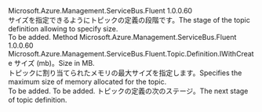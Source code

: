 <Type Name="IWithSize" FullName="Microsoft.Azure.Management.ServiceBus.Fluent.Topic.Definition.IWithSize">
  <TypeSignature Language="C#" Value="public interface IWithSize" />
  <TypeSignature Language="ILAsm" Value=".class public interface auto ansi abstract IWithSize" />
  <TypeSignature Language="DocId" Value="T:Microsoft.Azure.Management.ServiceBus.Fluent.Topic.Definition.IWithSize" />
  <TypeSignature Language="VB.NET" Value="Public Interface IWithSize" />
  <TypeSignature Language="F#" Value="type IWithSize = interface" />
  <AssemblyInfo>
    <AssemblyName>Microsoft.Azure.Management.ServiceBus.Fluent</AssemblyName>
    <AssemblyVersion>1.0.0.60</AssemblyVersion>
  </AssemblyInfo>
  <Interfaces />
  <Docs>
    <summary>
            <span data-ttu-id="21318-101">サイズを指定できるようにトピックの定義の段階です。</span><span class="sxs-lookup"><span data-stu-id="21318-101">The stage of the topic definition allowing to specify size.</span></span>
            </summary>
    <remarks>To be added.</remarks>
  </Docs>
  <Members>
    <Member MemberName="WithSizeInMB">
      <MemberSignature Language="C#" Value="public Microsoft.Azure.Management.ServiceBus.Fluent.Topic.Definition.IWithCreate WithSizeInMB (long sizeInMB);" />
      <MemberSignature Language="ILAsm" Value=".method public hidebysig newslot virtual instance class Microsoft.Azure.Management.ServiceBus.Fluent.Topic.Definition.IWithCreate WithSizeInMB(int64 sizeInMB) cil managed" />
      <MemberSignature Language="DocId" Value="M:Microsoft.Azure.Management.ServiceBus.Fluent.Topic.Definition.IWithSize.WithSizeInMB(System.Int64)" />
      <MemberSignature Language="VB.NET" Value="Public Function WithSizeInMB (sizeInMB As Long) As IWithCreate" />
      <MemberSignature Language="F#" Value="abstract member WithSizeInMB : int64 -&gt; Microsoft.Azure.Management.ServiceBus.Fluent.Topic.Definition.IWithCreate" Usage="iWithSize.WithSizeInMB sizeInMB" />
      <MemberType>Method</MemberType>
      <AssemblyInfo>
        <AssemblyName>Microsoft.Azure.Management.ServiceBus.Fluent</AssemblyName>
        <AssemblyVersion>1.0.0.60</AssemblyVersion>
      </AssemblyInfo>
      <ReturnValue>
        <ReturnType>Microsoft.Azure.Management.ServiceBus.Fluent.Topic.Definition.IWithCreate</ReturnType>
      </ReturnValue>
      <Parameters>
        <Parameter Name="sizeInMB" Type="System.Int64" />
      </Parameters>
      <Docs>
        <param name="sizeInMB"><span data-ttu-id="21318-102">サイズ (mb)。</span><span class="sxs-lookup"><span data-stu-id="21318-102">Size in MB.</span></span></param>
        <summary>
            <span data-ttu-id="21318-103">トピックに割り当てられたメモリの最大サイズを指定します。</span><span class="sxs-lookup"><span data-stu-id="21318-103">Specifies the maximum size of memory allocated for the topic.</span></span>
            </summary>
        <returns>To be added.</returns>
        <remarks>To be added.</remarks>
        <return><span data-ttu-id="21318-104">トピックの定義の次のステージ。</span><span class="sxs-lookup"><span data-stu-id="21318-104">The next stage of topic definition.</span></span></return>
      </Docs>
    </Member>
  </Members>
</Type>